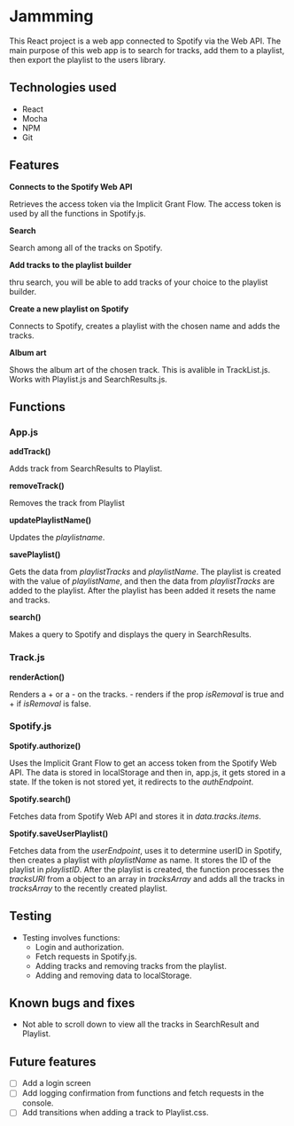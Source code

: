 # Jammming

This React project is a web app connected to Spotify via the Web API. 
The main purpose of this web app is to search for tracks, add them to a playlist, then export the playlist to the users library.

## Technologies used
- React
- Mocha
- NPM
- Git

## Features
**Connects to the Spotify Web API**
    
Retrieves the access token via the Implicit Grant Flow. 
The access token is used by all the functions in Spotify.js.

**Search**

Search among all of the tracks on Spotify.
    
**Add tracks to the playlist builder**
    
thru search, you will be able to add tracks of your choice to the playlist builder. 
    
**Create a new playlist on Spotify**
    
Connects to Spotify, creates a playlist with the chosen name and adds the tracks.

**Album art**

Shows the album art of the chosen track. This is avalible in TrackList.js. 
Works with Playlist.js and SearchResults.js.

## Functions
### App.js
**addTrack()**
    
Adds track from SearchResults to Playlist.

**removeTrack()**
    
Removes the track from Playlist

**updatePlaylistName()**
    
Updates the *playlistname*.

**savePlaylist()**

Gets the data from *playlistTracks* and *playlistName*. The playlist is created with the value of *playlistName*, and then the data from *playlistTracks* are added to the playlist.
After the playlist has been added it resets the name and tracks. 

**search()**

Makes a query to Spotify and displays the query in SearchResults.

### Track.js
**renderAction()**

Renders a + or a - on the tracks. - renders if the prop *isRemoval* is true and + if *isRemoval* is false.

### Spotify.js
**Spotify.authorize()**

Uses the Implicit Grant Flow to get an access token from the Spotify Web API. The data is stored in localStorage and then in, app.js, it gets stored in a state.
If the token is not stored yet, it redirects to the *authEndpoint*. 

**Spotify.search()**

Fetches data from Spotify Web API and stores it in *data.tracks.items*.

**Spotify.saveUserPlaylist()**

Fetches data from the *userEndpoint*, uses it to determine userID in Spotify, then creates a playlist with *playlistName* as name. It stores the ID of the playlist in *playlistID*. After the playlist is created, the function processes the *tracksURI* from a object to an array in *tracksArray* and adds all the tracks in *tracksArray* to the recently created playlist.


## Testing

- Testing involves functions:
  - Login and authorization.
  - Fetch requests in Spotify.js.
  - Adding tracks and removing tracks from the playlist.
  - Adding and removing data to localStorage.


## Known bugs and fixes
- Not able to scroll down to view all the tracks in SearchResult and Playlist.

## Future features
- [ ] Add a login screen 
- [ ] Add logging confirmation from functions and fetch requests in the console.
- [ ] Add transitions when adding a track to Playlist.css.
